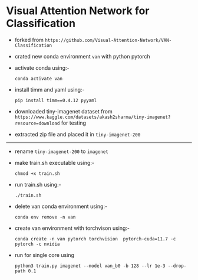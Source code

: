 # Visual Attention Network for Classification
- forked from `https://github.com/Visual-Attention-Network/VAN-Classification`
- crated new conda environment `van` with python pytorch
- activate conda using:- 

  ```conda activate van```
- install timm and yaml using:- 

  ```pip install timm==0.4.12 pyyaml```

- downloaded tiny-imagenet dataset from `https://www.kaggle.com/datasets/akash2sharma/tiny-imagenet?resource=download` for testing
- extracted zip file and placed it in `tiny-imagenet-200`
---
- rename `tiny-imagenet-200` to `imagenet`
- make train.sh executable using:- 

  ```chmod +x train.sh```
- run train.sh using:- 

  ```./train.sh```



- delete van conda environment using:-   

  ```conda env remove -n van```
- create van environment with torchvison using:- 

  ```conda create -n van pytorch torchvision  pytorch-cuda=11.7 -c pytorch -c nvidia```

- run for single core using

  ```python3 train.py imagenet --model van_b0 -b 128 --lr 1e-3 --drop-path 0.1```